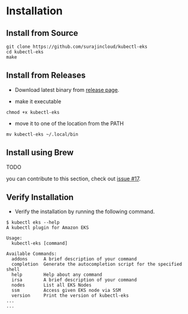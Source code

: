 # Installation


## Install from Source

```
git clone https://github.com/surajincloud/kubectl-eks
cd kubectl-eks
make
```

## Install from Releases

* Download latest binary from [release page](https://github.com/surajincloud/kubectl-eks/releases).

* make it executable

```
chmod +x kubectl-eks
```

* move it to one of the location from the PATH

```
mv kubectl-eks ~/.local/bin
```

## Install using Brew

TODO

you can contribute to this section, check out [issue #17](https://github.com/surajincloud/kubectl-eks/issues/17).

## Verify Installation

* Verify the installation by running the following command.

```
$ kubectl eks --help
A kubectl plugin for Amazon EKS

Usage:
  kubectl-eks [command]

Available Commands:
  addons      A brief description of your command
  completion  Generate the autocompletion script for the specified shell
  help        Help about any command
  irsa        A brief description of your command
  nodes       List all EKS Nodes
  ssm         Access given EKS node via SSM
  version     Print the version of kubectl-eks
...
...
```